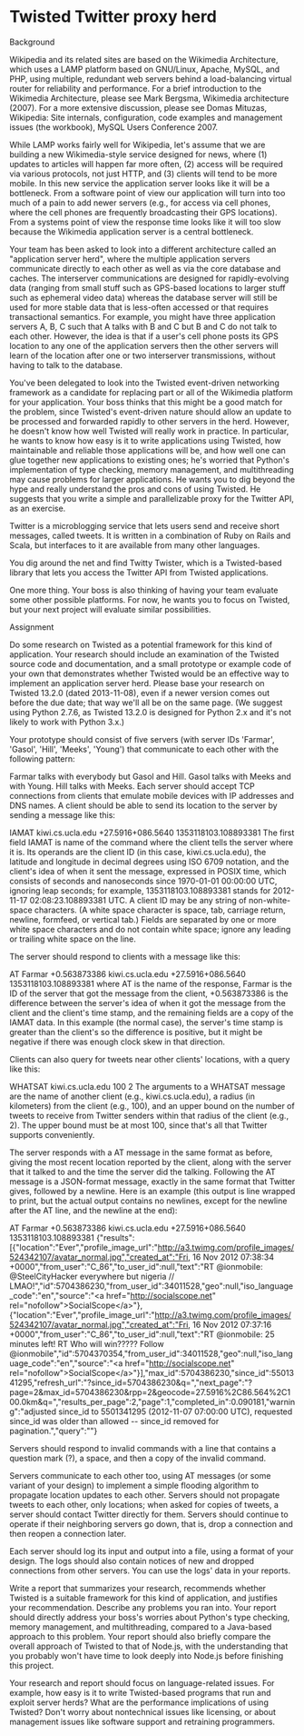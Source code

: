 Twisted Twitter proxy herd
==========

Background

Wikipedia and its related sites are based on the Wikimedia Architecture, which uses a LAMP platform based on GNU/Linux, Apache, MySQL, and PHP, using multiple, redundant web servers behind a load-balancing virtual router for reliability and performance. For a brief introduction to the Wikimedia Architecture, please see Mark Bergsma, Wikimedia architecture (2007). For a more extensive discussion, please see Domas Mituzas, Wikipedia: Site internals, configuration, code examples and management issues (the workbook), MySQL Users Conference 2007.

While LAMP works fairly well for Wikipedia, let's assume that we are building a new Wikimedia-style service designed for news, where (1) updates to articles will happen far more often, (2) access will be required via various protocols, not just HTTP, and (3) clients will tend to be more mobile. In this new service the application server looks like it will be a bottleneck. From a software point of view our application will turn into too much of a pain to add newer servers (e.g., for access via cell phones, where the cell phones are frequently broadcasting their GPS locations). From a systems point of view the response time looks like it will too slow because the Wikimedia application server is a central bottleneck.

Your team has been asked to look into a different architecture called an "application server herd", where the multiple application servers communicate directly to each other as well as via the core database and caches. The interserver communications are designed for rapidly-evolving data (ranging from small stuff such as GPS-based locations to larger stuff such as ephemeral video data) whereas the database server will still be used for more stable data that is less-often accessed or that requires transactional semantics. For example, you might have three application servers A, B, C such that A talks with B and C but B and C do not talk to each other. However, the idea is that if a user's cell phone posts its GPS location to any one of the application servers then the other servers will learn of the location after one or two interserver transmissions, without having to talk to the database.

You've been delegated to look into the Twisted event-driven networking framework as a candidate for replacing part or all of the Wikimedia platform for your application. Your boss thinks that this might be a good match for the problem, since Twisted's event-driven nature should allow an update to be processed and forwarded rapidly to other servers in the herd. However, he doesn't know how well Twisted will really work in practice. In particular, he wants to know how easy is it to write applications using Twisted, how maintainable and reliable those applications will be, and how well one can glue together new applications to existing ones; he's worried that Python's implementation of type checking, memory management, and multithreading may cause problems for larger applications. He wants you to dig beyond the hype and really understand the pros and cons of using Twisted. He suggests that you write a simple and parallelizable proxy for the Twitter API, as an exercise.

Twitter is a microblogging service that lets users send and receive short messages, called tweets. It is written in a combination of Ruby on Rails and Scala, but interfaces to it are available from many other languages.

You dig around the net and find Twitty Twister, which is a Twisted-based library that lets you access the Twitter API from Twisted applications.

One more thing. Your boss is also thinking of having your team evaluate some other possible platforms. For now, he wants you to focus on Twisted, but your next project will evaluate similar possibilities.

Assignment

Do some research on Twisted as a potential framework for this kind of application. Your research should include an examination of the Twisted source code and documentation, and a small prototype or example code of your own that demonstrates whether Twisted would be an effective way to implement an application server herd. Please base your research on Twisted 13.2.0 (dated 2013-11-08), even if a newer version comes out before the due date; that way we'll all be on the same page. (We suggest using Python 2.7.6, as Twisted 13.2.0 is designed for Python 2.x and it's not likely to work with Python 3.x.)

Your prototype should consist of five servers (with server IDs 'Farmar', 'Gasol', 'Hill', 'Meeks', 'Young') that communicate to each other with the following pattern:

Farmar talks with everybody but Gasol and Hill.
Gasol talks with Meeks and with Young.
Hill talks with Meeks.
Each server should accept TCP connections from clients that emulate mobile devices with IP addresses and DNS names. A client should be able to send its location to the server by sending a message like this:

IAMAT kiwi.cs.ucla.edu +27.5916+086.5640 1353118103.108893381
The first field IAMAT is name of the command where the client tells the server where it is. Its operands are the client ID (in this case, kiwi.cs.ucla.edu), the latitude and longitude in decimal degrees using ISO 6709 notation, and the client's idea of when it sent the message, expressed in POSIX time, which consists of seconds and nanoseconds since 1970-01-01 00:00:00 UTC, ignoring leap seconds; for example, 1353118103.108893381 stands for 2012-11-17 02:08:23.108893381 UTC. A client ID may be any string of non-white-space characters. (A white space character is space, tab, carriage return, newline, formfeed, or vertical tab.) Fields are separated by one or more white space characters and do not contain white space; ignore any leading or trailing white space on the line.

The server should respond to clients with a message like this:

AT Farmar +0.563873386 kiwi.cs.ucla.edu +27.5916+086.5640 1353118103.108893381
where AT is the name of the response, Farmar is the ID of the server that got the message from the client, +0.563873386 is the difference between the server's idea of when it got the message from the client and the client's time stamp, and the remaining fields are a copy of the IAMAT data. In this example (the normal case), the server's time stamp is greater than the client's so the difference is positive, but it might be negative if there was enough clock skew in that direction.

Clients can also query for tweets near other clients' locations, with a query like this:

WHATSAT kiwi.cs.ucla.edu 100 2
The arguments to a WHATSAT message are the name of another client (e.g., kiwi.cs.ucla.edu), a radius (in kilometers) from the client (e.g., 100), and an upper bound on the number of tweets to receive from Twitter senders within that radius of the client (e.g., 2). The upper bound must be at most 100, since that's all that Twitter supports conveniently.

The server responds with a AT message in the same format as before, giving the most recent location reported by the client, along with the server that it talked to and the time the server did the talking. Following the AT message is a JSON-format message, exactly in the same format that Twitter gives, followed by a newline. Here is an example (this output is line wrapped to print, but the actual output contains no newlines, except for the newline after the AT line, and the newline at the end):

AT Farmar +0.563873386 kiwi.cs.ucla.edu +27.5916+086.5640 1353118103.108893381
{"results":[{"location":"Ever","profile_image_url":"http://a3.twimg.com/profile_images/524342107/avatar_normal.jpg","created_at":"Fri, 16 Nov 2012 07:38:34 +0000","from_user":"C_86","to_user_id":null,"text":"RT @ionmobile: @SteelCityHacker everywhere but nigeria // LMAO!","id":5704386230,"from_user_id":34011528,"geo":null,"iso_language_code":"en","source":"&lt;a href=&quot;http://socialscope.net&quot; rel=&quot;nofollow&quot;&gt;SocialScope&lt;/a&gt;"},{"location":"Ever","profile_image_url":"http://a3.twimg.com/profile_images/524342107/avatar_normal.jpg","created_at":"Fri, 16 Nov 2012 07:37:16 +0000","from_user":"C_86","to_user_id":null,"text":"RT @ionmobile: 25 minutes left! RT Who will win????? Follow @ionmobile","id":5704370354,"from_user_id":34011528,"geo":null,"iso_language_code":"en","source":"&lt;a href=&quot;http://socialscope.net&quot; rel=&quot;nofollow&quot;&gt;SocialScope&lt;/a&gt;"}],"max_id":5704386230,"since_id":5501341295,"refresh_url":"?since_id=5704386230&q=","next_page":"?page=2&max_id=5704386230&rpp=2&geocode=27.5916%2C86.564%2C100.0km&q=","results_per_page":2,"page":1,"completed_in":0.090181,"warning":"adjusted since_id to 5501341295 (2012-11-07 07:00:00 UTC), requested since_id was older than allowed -- since_id removed for pagination.","query":""}

Servers should respond to invalid commands with a line that contains a question mark (?), a space, and then a copy of the invalid command.

Servers communicate to each other too, using AT messages (or some variant of your design) to implement a simple flooding algorithm to propagate location updates to each other. Servers should not propagate tweets to each other, only locations; when asked for copies of tweets, a server should contact Twitter directly for them. Servers should continue to operate if their neighboring servers go down, that is, drop a connection and then reopen a connection later.

Each server should log its input and output into a file, using a format of your design. The logs should also contain notices of new and dropped connections from other servers. You can use the logs' data in your reports.

Write a report that summarizes your research, recommends whether Twisted is a suitable framework for this kind of application, and justifies your recommendation. Describe any problems you ran into. Your report should directly address your boss's worries about Python's type checking, memory management, and multithreading, compared to a Java-based approach to this problem. Your report should also briefly compare the overall approach of Twisted to that of Node.js, with the understanding that you probably won't have time to look deeply into Node.js before finishing this project.

Your research and report should focus on language-related issues. For example, how easy is it to write Twisted-based programs that run and exploit server herds? What are the performance implications of using Twisted? Don't worry about nontechnical issues like licensing, or about management issues like software support and retraining programmers.

